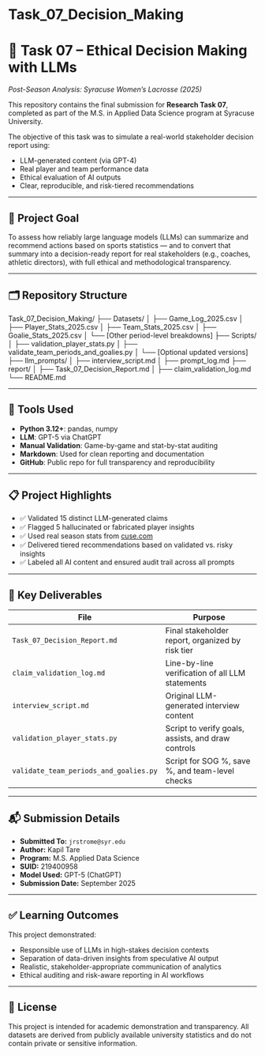 # Task_07_Decision_Making

# 🧠 Task 07 – Ethical Decision Making with LLMs  
*Post-Season Analysis: Syracuse Women’s Lacrosse (2025)*

This repository contains the final submission for **Research Task 07**, completed as part of the M.S. in Applied Data Science program at Syracuse University.

The objective of this task was to simulate a real-world stakeholder decision report using:
- LLM-generated content (via GPT-4)
- Real player and team performance data
- Ethical evaluation of AI outputs
- Clear, reproducible, and risk-tiered recommendations

---

## 🎯 Project Goal

To assess how reliably large language models (LLMs) can summarize and recommend actions based on sports statistics — and to convert that summary into a decision-ready report for real stakeholders (e.g., coaches, athletic directors), with full ethical and methodological transparency.

---

## 🗂️ Repository Structure

Task_07_Decision_Making/
├── Datasets/
│   ├── Game_Log_2025.csv
│   ├── Player_Stats_2025.csv
│   ├── Team_Stats_2025.csv
│   ├── Goalie_Stats_2025.csv
│   └── [Other period-level breakdowns]
├── Scripts/
│   ├── validation_player_stats.py
│   ├── validate_team_periods_and_goalies.py
│   └── [Optional updated versions]
├── llm_prompts/
│   ├── interview_script.md
│   ├── prompt_log.md
├── report/
│   ├── Task_07_Decision_Report.md
│   ├── claim_validation_log.md
└── README.md

---

## 🧪 Tools Used

- **Python 3.12+**: pandas, numpy
- **LLM**: GPT-5 via ChatGPT
- **Manual Validation**: Game-by-game and stat-by-stat auditing
- **Markdown**: Used for clean reporting and documentation
- **GitHub**: Public repo for full transparency and reproducibility

---

## 📋 Project Highlights

- ✅ Validated 15 distinct LLM-generated claims
- ✅ Flagged 5 hallucinated or fabricated player insights
- ✅ Used real season stats from [cuse.com](https://cuse.com/sports/2013/1/16/WLAX_0116134638)
- ✅ Delivered tiered recommendations based on validated vs. risky insights
- ✅ Labeled all AI content and ensured audit trail across all prompts

---

## 📄 Key Deliverables

| File | Purpose |
|------|---------|
| `Task_07_Decision_Report.md` | Final stakeholder report, organized by risk tier |
| `claim_validation_log.md` | Line-by-line verification of all LLM statements |
| `interview_script.md` | Original LLM-generated interview content |
| `validation_player_stats.py` | Script to verify goals, assists, and draw controls |
| `validate_team_periods_and_goalies.py` | Script for SOG %, save %, and team-level checks |

---

## 📬 Submission Details

- **Submitted To:** `jrstrome@syr.edu`
- **Author:** Kapil Tare  
- **Program:** M.S. Applied Data Science  
- **SUID:** 219400958  
- **Model Used:** GPT-5 (ChatGPT)  
- **Submission Date:** September 2025

---

## ✅ Learning Outcomes

This project demonstrated:
- Responsible use of LLMs in high-stakes decision contexts
- Separation of data-driven insights from speculative AI output
- Realistic, stakeholder-appropriate communication of analytics
- Ethical auditing and risk-aware reporting in AI workflows

---

## 🔗 License

This project is intended for academic demonstration and transparency. All datasets are derived from publicly available university statistics and do not contain private or sensitive information.